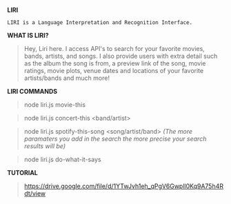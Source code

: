 **LIRI**

`LIRI is a Language Interpretation and Recognition Interface.`


**WHAT IS LIRI?**

>Hey, Liri here. I access API's to search for your favorite movies, bands, artists, and songs. I also provide users with extra detail such as the album the song is from, a preview link of the song, movie ratings, movie plots, venue dates and locations of your favorite artists/bands and much more!


**LIRI COMMANDS**

>node liri.js movie-this <movie>

>node liri.js concert-this <band/artist>

>node liri.js spotify-this-song <song/artist/band> *(The more paramaters you add in the search the more precise your search results will be)*

>node liri.js do-what-it-says


**TUTORIAL**

>https://drive.google.com/file/d/1YTwJvh1eh_qPgV6Gwpll0Kq9A75h4Rdt/view
